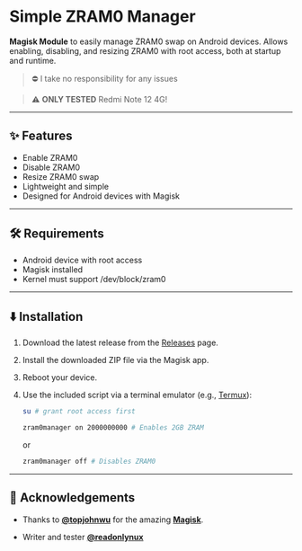 # Simple ZRAM0 Manager


**Magisk Module** to easily manage ZRAM0 swap on Android devices. Allows enabling, disabling, and resizing ZRAM0 with root access, both at startup and runtime.

> ⛔ I take no responsibility for any issues

> ⚠️ **ONLY TESTED** Redmi Note 12 4G!


---


## ✨ Features


- Enable ZRAM0
- Disable ZRAM0
- Resize ZRAM0 swap
- Lightweight and simple
- Designed for Android devices with Magisk


---


## 🛠️ Requirements


- Android device with root access
- Magisk installed
- Kernel must support /dev/block/zram0


---


## ⬇️ Installation


1. Download the latest release from the [Releases](https://github.com/readonlynux/simple-zram0-manager/releases/latest) page.
2. Install the downloaded ZIP file via the Magisk app.
3. Reboot your device.
4. Use the included script via a terminal emulator (e.g., [Termux](https://termux.dev/)):

   ```sh
   su # grant root access first
   ```
   ```sh
   zram0manager on 2000000000 # Enables 2GB ZRAM
   ```
   or
   ```sh
   zram0manager off # Disables ZRAM0
   ```


---


## 👤 Acknowledgements


- Thanks to **[@topjohnwu](https://github.com/topjohnwu)** for the amazing **[Magisk](https://github.com/topjohnwu/Magisk/)**.


- Writer and tester **[@readonlynux](https://github.com/readonlynux/)**
